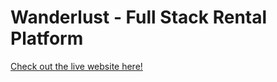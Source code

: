 # Wanderlust - Full Stack Rental Platform

[Check out the live website here!](https://wanderlust-syyt.onrender.com)
